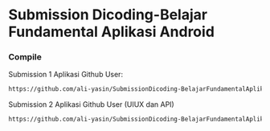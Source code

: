 # Submission Dicoding-Belajar Fundamental Aplikasi Android

### Compile
Submission 1 Aplikasi Github User:

```sh
https://github.com/ali-yasin/SubmissionDicoding-BelajarFundamentalAplikasiAndroid/tree/master/Submission%201%20Aplikasi%20Github%20User
```

Submission 2 Aplikasi Github User (UIUX dan API)

```sh
https://github.com/ali-yasin/SubmissionDicoding-BelajarFundamentalAplikasiAndroid/tree/master/Submission%202%20Aplikasi%20Github%20User%20(UIUX%20dan%20API)
```

